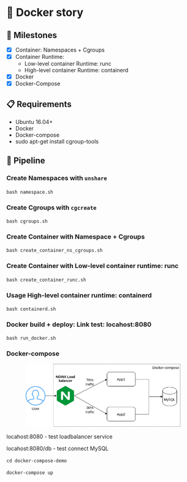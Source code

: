 # 🧬 Docker story

## 🔰 Milestones
- [X] Container: Namespaces + Cgroups
- [X] Container Runtime:
    - Low-level container Runtime: runc
    - High-level container Runtime: containerd
- [X] Docker
- [X] Docker-Compose

## 📋 Requirements
* Ubuntu 16.04+
* Docker
* Docker-compose
* sudo apt-get install cgroup-tools

## 📘 Pipeline

### Create Namespaces with `unshare`
`
bash namespace.sh
`

### Create Cgroups with `cgcreate`
`
bash cgroups.sh
`

### Create Container with Namespace + Cgroups
`
bash create_container_ns_cgroups.sh
`

### Create Container with Low-level container runtime: runc
`
bash create_container_runc.sh
`

### Usage High-level container runtime: containerd
`
bash containerd.sh
`

### Docker build + deploy: Link test: locahost:8080
`
bash run_docker.sh
`

### Docker-compose

<div align="center">
  <img src="image.png" alt="train" width="80%">
</div>

locahost:8080 - test loadbalancer service

locahost:8080/db - test connect MySQL

`
cd docker-compose-demo
`

`
docker-compose up
`
